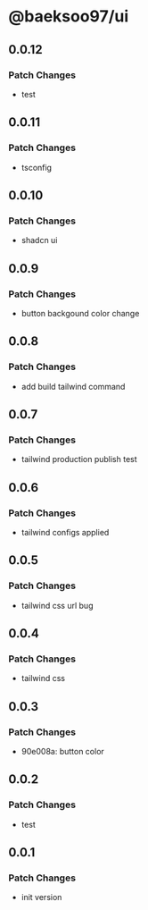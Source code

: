 # @baeksoo97/ui

## 0.0.12

### Patch Changes

- test

## 0.0.11

### Patch Changes

- tsconfig

## 0.0.10

### Patch Changes

- shadcn ui

## 0.0.9

### Patch Changes

- button backgound color change

## 0.0.8

### Patch Changes

- add build tailwind command

## 0.0.7

### Patch Changes

- tailwind production publish test

## 0.0.6

### Patch Changes

- tailwind configs applied

## 0.0.5

### Patch Changes

- tailwind css url bug

## 0.0.4

### Patch Changes

- tailwind css

## 0.0.3

### Patch Changes

- 90e008a: button color

## 0.0.2

### Patch Changes

- test

## 0.0.1

### Patch Changes

- init version
